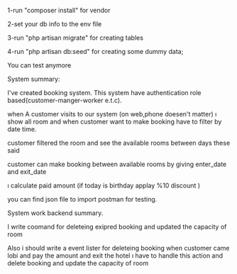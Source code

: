 1-run "composer install" for vendor

2-set your db info to the env file

3-run "php artisan migrate" for creating tables

4-run "php artisan db:seed" for creating some dummy data;

You can test anymore

System summary: 

I've created booking system. This system have authentication role based(customer-manger-worker e.t.c).

when A customer visits to our system (on web,phone doesen't matter) ı  show  all room and when customer want to make booking have to  filter by date time.

customer filtered the room  and see the available rooms between days these said

customer can make booking between available rooms by giving enter_date and exit_date

ı calculate paid amount (if today is birthday applay %10 discount )

you can find json file to import postman for testing.

System work backend summary.

I write coomand for deleteing exipred booking and updated the capacity of room

Also i should write a event lister for deleteing booking when customer came lobi and pay the  amount and exit the hotel ı have to handle this action and delete booking and update the capacity of room 


